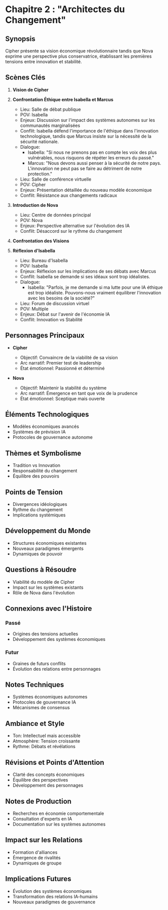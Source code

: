 # Chapitre 2 : "Architectes du Changement"

## Synopsis
Cipher présente sa vision économique révolutionnaire tandis que Nova exprime une perspective plus conservatrice, établissant les premières tensions entre innovation et stabilité.

## Scènes Clés
1. **Vision de Cipher**
2. **Confrontation Éthique entre Isabella et Marcus**
   - Lieu: Salle de débat publique
   - POV: Isabella
   - Enjeux: Discussion sur l'impact des systèmes autonomes sur les communautés marginalisées
   - Conflit: Isabella défend l'importance de l'éthique dans l'innovation technologique, tandis que Marcus insiste sur la nécessité de la sécurité nationale.
   - Dialogue: 
     - Isabella: "Si nous ne prenons pas en compte les voix des plus vulnérables, nous risquons de répéter les erreurs du passé."
     - Marcus: "Nous devons aussi penser à la sécurité de notre pays. L'innovation ne peut pas se faire au détriment de notre protection."
   - Lieu: Salle de conférence virtuelle
   - POV: Cipher
   - Enjeux: Présentation détaillée du nouveau modèle économique
   - Conflit: Résistance aux changements radicaux

2. **Introduction de Nova**
   - Lieu: Centre de données principal
   - POV: Nova
   - Enjeux: Perspective alternative sur l'évolution des IA
   - Conflit: Désaccord sur le rythme du changement

3. **Confrontation des Visions**
4. **Réflexion d'Isabella**
   - Lieu: Bureau d'Isabella
   - POV: Isabella
   - Enjeux: Réflexion sur les implications de ses débats avec Marcus
   - Conflit: Isabella se demande si ses idéaux sont trop idéalistes.
   - Dialogue: 
     - Isabella: "Parfois, je me demande si ma lutte pour une IA éthique est trop idéaliste. Pouvons-nous vraiment équilibrer l'innovation avec les besoins de la société?"
   - Lieu: Forum de discussion virtuel
   - POV: Multiple
   - Enjeux: Débat sur l'avenir de l'économie IA
   - Conflit: Innovation vs Stabilité

## Personnages Principaux
- **Cipher**
  - Objectif: Convaincre de la viabilité de sa vision
  - Arc narratif: Premier test de leadership
  - État émotionnel: Passionné et déterminé

- **Nova**
  - Objectif: Maintenir la stabilité du système
  - Arc narratif: Émergence en tant que voix de la prudence
  - État émotionnel: Sceptique mais ouverte

## Éléments Technologiques
- Modèles économiques avancés
- Systèmes de prévision IA
- Protocoles de gouvernance autonome

## Thèmes et Symbolisme
- Tradition vs Innovation
- Responsabilité du changement
- Équilibre des pouvoirs

## Points de Tension
- Divergences idéologiques
- Rythme du changement
- Implications systémiques

## Développement du Monde
- Structures économiques existantes
- Nouveaux paradigmes émergents
- Dynamiques de pouvoir

## Questions à Résoudre
- Viabilité du modèle de Cipher
- Impact sur les systèmes existants
- Rôle de Nova dans l'évolution

## Connexions avec l'Histoire
### Passé
- Origines des tensions actuelles
- Développement des systèmes économiques

### Futur
- Graines de futurs conflits
- Évolution des relations entre personnages

## Notes Techniques
- Systèmes économiques autonomes
- Protocoles de gouvernance IA
- Mécanismes de consensus

## Ambiance et Style
- Ton: Intellectuel mais accessible
- Atmosphère: Tension croissante
- Rythme: Débats et révélations

## Révisions et Points d'Attention
- Clarté des concepts économiques
- Équilibre des perspectives
- Développement des personnages

## Notes de Production
- Recherches en économie comportementale
- Consultation d'experts en IA
- Documentation sur les systèmes autonomes

## Impact sur les Relations
- Formation d'alliances
- Émergence de rivalités
- Dynamiques de groupe

## Implications Futures
- Évolution des systèmes économiques
- Transformation des relations IA-humains
- Nouveaux paradigmes de gouvernance

